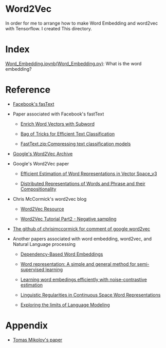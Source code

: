 # Word2Vec

  In order for me to arrange how to make Word Embedding and word2vec with Tensorflow. I created This directory. 

# Index

  [Word_Embedding.ipynb]()[(Word_Embedding.py)](): What is the word embedding?




# Reference 

- [Facebook's fasText](https://fasttext.cc/)

- Paper associated with Facebook's fastText

	- [Enrich Word Vectors with Subword](https://arxiv.org/abs/1607.04606)

	- [Bag of Tricks for Efficient Text Classification](https://arxiv.org/abs/1607.01759)

	- [FastText.zip:Compressing text classification models](https://fasttext.cc/)

- [Google's Word2Vec Archive](https://code.google.com/archive/p/word2vec/)

- Google's Word2Vec paper

	- [Efficient Estimation of Word Representations in Vector Space_v3](https://arxiv.org/abs/1301.3781v3)

	- [Distributed Representations of Words and Phrase and their Compositionality](https://arxiv.org/abs/1310.4546)

- Chris McCormick's word2vec blog 

	- [Word2Vec Resource](http://mccormickml.com/2016/04/27/word2vec-resources/#alex-minnaars-tutorials)

	- [Word2Vec Tutorial Part2 - Negative sampling](http://mccormickml.com/2017/01/11/word2vec-tutorial-part-2-negative-sampling/) 

- [The github of chrisjmccormick for comment of google word2vec](https://github.com/chrisjmccormick/word2vec_commented)

- Another papers associated with word embedding, word2vec, and Natural Language processing

	- [Dependency-Based Word Embeddings](https://levyomer.files.wordpress.com/2014/04/dependency-based-word-embeddings-acl-2014.pdf)

	- [Word representation: A simple and general method for semi-supervised learning](https://www.aclweb.org/anthology/P10-1040)

	- [Learning word embedings efficiently with noise-contrastive estimation](https://papers.nips.cc/paper/5165-learning-word-embeddings-efficiently-with-noise-contrastive-estimation.pdf)

	- [Linguistic Regularities in Continuous Space Word Representations](https://arxiv.org/abs/1103.0398)

	- [Exploring the limits of Language Modeling](https://arxiv.org/abs/1602.02410v2)

# Appendix  

- [Tomas Mikolov's paper](http://dblp.uni-trier.de/pers/hd/m/Mikolov:Tomas?q=Tomas%20Mikolov)
